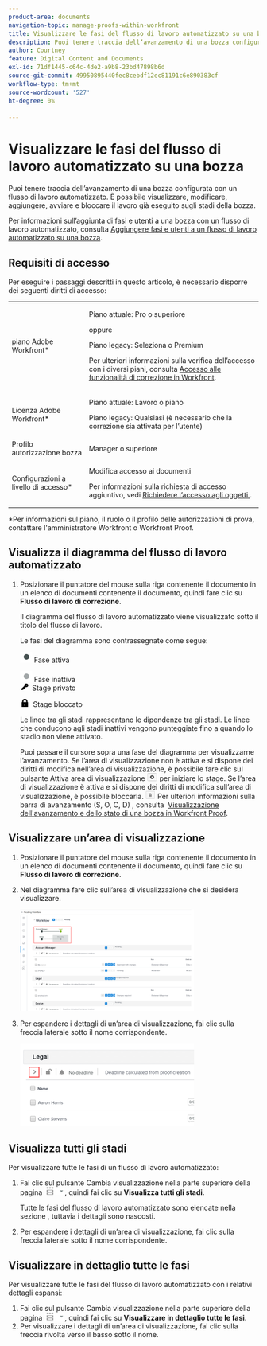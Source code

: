 ```yaml
---
product-area: documents
navigation-topic: manage-proofs-within-workfront
title: Visualizzare le fasi del flusso di lavoro automatizzato su una bozza
description: Puoi tenere traccia dell’avanzamento di una bozza configurata con un flusso di lavoro automatizzato. È possibile visualizzare, modificare, aggiungere, avviare e bloccare il lavoro già eseguito sugli stadi della bozza.
author: Courtney
feature: Digital Content and Documents
exl-id: 71df1445-c64c-4de2-a9b8-23bd47898b6d
source-git-commit: 49950895440fec8cebdf12ec81191c6e890383cf
workflow-type: tm+mt
source-wordcount: '527'
ht-degree: 0%

---
```


# Visualizzare le fasi del flusso di lavoro automatizzato su una bozza

Puoi tenere traccia dell’avanzamento di una bozza configurata con un flusso di lavoro automatizzato. È possibile visualizzare, modificare, aggiungere, avviare e bloccare il lavoro già eseguito sugli stadi della bozza.

Per informazioni sull’aggiunta di fasi e utenti a una bozza con un flusso di lavoro automatizzato, consulta [Aggiungere fasi e utenti a un flusso di lavoro automatizzato su una bozza](../../../review-and-approve-work/proofing/managing-proofs-within-workfront/add-stages-users-to-automated-workflow-proof.md).

## Requisiti di accesso

Per eseguire i passaggi descritti in questo articolo, è necessario disporre dei seguenti diritti di accesso:

<table style="table-layout:auto"> 
 <col> 
 <col> 
 <tbody> 
  <tr> 
   <td role="rowheader">piano Adobe Workfront*</td> 
   <td> <p>Piano attuale: Pro o superiore</p> <p>oppure</p> <p>Piano legacy: Seleziona o Premium</p> <p>Per ulteriori informazioni sulla verifica dell’accesso con i diversi piani, consulta <a href="/help/quicksilver/administration-and-setup/manage-workfront/configure-proofing/access-to-proofing-functionality.md" class="MCXref xref">Accesso alle funzionalità di correzione in Workfront</a>.</p> </td> 
  </tr> 
  <tr> 
   <td role="rowheader">Licenza Adobe Workfront*</td> 
   <td> <p>Piano attuale: Lavoro o piano</p> <p>Piano legacy: Qualsiasi (è necessario che la correzione sia attivata per l’utente)</p> </td> 
  </tr> 
  <tr> 
   <td role="rowheader">Profilo autorizzazione bozza </td> 
   <td>Manager o superiore</td> 
  </tr> 
  <tr> 
   <td role="rowheader">Configurazioni a livello di accesso*</td> 
   <td> <p>Modifica accesso ai documenti</p> <p>Per informazioni sulla richiesta di accesso aggiuntivo, vedi <a href="../../../workfront-basics/grant-and-request-access-to-objects/request-access.md" class="MCXref xref">Richiedere l’accesso agli oggetti </a>.</p> </td> 
  </tr> 
 </tbody> 
</table>

&#42;Per informazioni sul piano, il ruolo o il profilo delle autorizzazioni di prova, contattare l&#39;amministratore Workfront o Workfront Proof.

## Visualizza il diagramma del flusso di lavoro automatizzato

1. Posizionare il puntatore del mouse sulla riga contenente il documento in un elenco di documenti contenente il documento, quindi fare clic su **Flusso di lavoro di correzione**.

   Il diagramma del flusso di lavoro automatizzato viene visualizzato sotto il titolo del flusso di lavoro.

   Le fasi del diagramma sono contrassegnate come segue:

   ![dot.png](assets/dot.png) Fase attiva

   ![grigio_punto.png](assets/grey-dot.png) Fase inattiva\
   ![sbw-key-icon.png](assets/sbw-key-icon.png)  Stage privato

   ![sbw-padlock-icon.png](assets/sbw-padlock-icon.png)  Stage bloccato

   Le linee tra gli stadi rappresentano le dipendenze tra gli stadi. Le linee che conducono agli stadi inattivi vengono punteggiate fino a quando lo stadio non viene attivato.

   Puoi passare il cursore sopra una fase del diagramma per visualizzarne l’avanzamento. Se l’area di visualizzazione non è attiva e si dispone dei diritti di modifica nell’area di visualizzazione, è possibile fare clic sul pulsante Attiva area di visualizzazione ![](assets/activate-stage-btn.png) per iniziare lo stage. Se l’area di visualizzazione è attiva e si dispone dei diritti di modifica sull’area di visualizzazione, è possibile bloccarla. ![](assets/lock-stage-btn.png) Per ulteriori informazioni sulla barra di avanzamento (S, O, C, D) , consulta  [Visualizzazione dell&#39;avanzamento e dello stato di una bozza in Workfront Proof](../../../workfront-proof/wp-work-proofsfiles/manage-your-work/view-progress-and-status-of-proof.md).

## Visualizzare un’area di visualizzazione

1. Posizionare il puntatore del mouse sulla riga contenente il documento in un elenco di documenti contenente il documento, quindi fare clic su **Flusso di lavoro di correzione**.
1. Nel diagramma fare clic sull’area di visualizzazione che si desidera visualizzare.

   ![](assets/view-stage-diagram-350x204.png)

1. Per espandere i dettagli di un’area di visualizzazione, fai clic sulla freccia laterale sotto il nome corrispondente.

   ![](assets/stage-details-caret-350x167.png)

## Visualizza tutti gli stadi

Per visualizzare tutte le fasi di un flusso di lavoro automatizzato:

1. Fai clic sul pulsante Cambia visualizzazione nella parte superiore della pagina ![](assets/change-view-btn.png), quindi fai clic su **Visualizza tutti gli stadi**.

   Tutte le fasi del flusso di lavoro automatizzato sono elencate nella sezione , tuttavia i dettagli sono nascosti.

1. Per espandere i dettagli di un’area di visualizzazione, fai clic sulla freccia laterale sotto il nome corrispondente.

## Visualizzare in dettaglio tutte le fasi

Per visualizzare tutte le fasi del flusso di lavoro automatizzato con i relativi dettagli espansi:

1. Fai clic sul pulsante Cambia visualizzazione nella parte superiore della pagina ![](assets/change-view-btn.png), quindi fai clic su **Visualizzare in dettaglio tutte le fasi**.
1. Per visualizzare i dettagli di un’area di visualizzazione, fai clic sulla freccia rivolta verso il basso sotto il nome.

